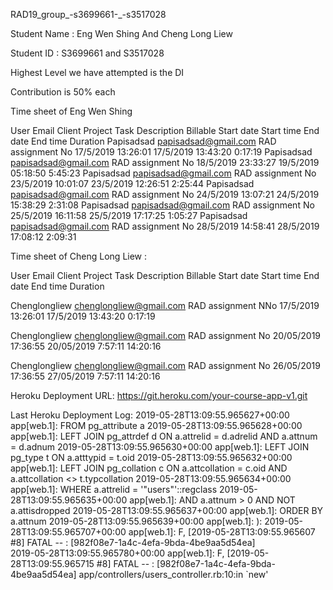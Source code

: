 RAD19_group_-s3699661-_-s3517028

Student Name : Eng Wen Shing And Cheng Long Liew

Student ID : S3699661 and S3517028

Highest Level we have attempted is the DI

Contribution is 50% each

Time sheet of Eng Wen Shing

User	Email	Client	Project	Task	Description	Billable	Start date	Start time	End date	End time	Duration
Papisadsad	papisadsad@gmail.com		RAD assignment			No	17/5/2019	13:26:01	17/5/2019	13:43:20	0:17:19
Papisadsad	papisadsad@gmail.com		RAD assignment			No	18/5/2019	23:33:27	19/5/2019	05:18:50	5:45:23
Papisadsad	papisadsad@gmail.com		RAD assignment			No	23/5/2019	10:01:07	23/5/2019	12:26:51	2:25:44
Papisadsad	papisadsad@gmail.com		RAD assignment			No	24/5/2019	13:07:21	24/5/2019	15:38:29	2:31:08
Papisadsad	papisadsad@gmail.com		RAD assignment			No	25/5/2019	16:11:58	25/5/2019	17:17:25	1:05:27
Papisadsad	papisadsad@gmail.com		RAD assignment			No	28/5/2019	14:58:41	28/5/2019	17:08:12	2:09:31

Time sheet of Cheng Long Liew :

User	Email	Client	Project	Task	Description	Billable	Start date	Start time	End date	End time	Duration

Chenglongliew	chenglongliew@gmail.com		RAD assignment      NNo	17/5/2019	13:26:01	17/5/2019	13:43:20	0:17:19

Chenglongliew	chenglongliew@gmail.com		RAD assignment      No	20/05/2019	17:36:55	20/05/2019	7:57:11	14:20:16	

Chenglongliew	chenglongliew@gmail.com		RAD assignment      No	26/05/2019	17:36:55	27/05/2019	7:57:11	14:20:16		


Heroku Deployment URL:
https://git.heroku.com/your-course-app-v1.git

Last Heroku Deployment Log:
2019-05-28T13:09:55.965627+00:00 app[web.1]:                 FROM pg_attribute a
2019-05-28T13:09:55.965628+00:00 app[web.1]:                 LEFT JOIN pg_attrdef d ON a.attrelid = d.adrelid AND a.attnum = d.adnum
2019-05-28T13:09:55.965630+00:00 app[web.1]:                 LEFT JOIN pg_type t ON a.atttypid = t.oid
2019-05-28T13:09:55.965632+00:00 app[web.1]:                 LEFT JOIN pg_collation c ON a.attcollation = c.oid AND a.attcollation <> t.typcollation
2019-05-28T13:09:55.965634+00:00 app[web.1]:                WHERE a.attrelid = '"users"'::regclass
2019-05-28T13:09:55.965635+00:00 app[web.1]:                  AND a.attnum > 0 AND NOT a.attisdropped
2019-05-28T13:09:55.965637+00:00 app[web.1]:                ORDER BY a.attnum
2019-05-28T13:09:55.965639+00:00 app[web.1]: ):
2019-05-28T13:09:55.965707+00:00 app[web.1]: F, [2019-05-28T13:09:55.965607 #8] FATAL -- : [982f08e7-1a4c-4efa-9bda-4be9aa5d54ea]   
2019-05-28T13:09:55.965780+00:00 app[web.1]: F, [2019-05-28T13:09:55.965715 #8] FATAL -- : [982f08e7-1a4c-4efa-9bda-4be9aa5d54ea] app/controllers/users_controller.rb:10:in `new'